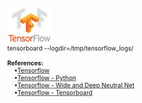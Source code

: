 <img src="./tensorflow.png" width="20%" height="20%"/>
<br>tensorboard --logdir=/tmp/tensorflow_logs/
<br>
<br><b>References:</b>
<br>&nbsp&nbsp&nbsp&nbsp&bull;<a href="https://www.tensorflow.org/">Tensorflow</a>
<br>&nbsp&nbsp&nbsp&nbsp&bull;<a href="https://www.tensorflow.org/api_docs/python/">Tensorflow - Python</a>
<br>&nbsp&nbsp&nbsp&nbsp&bull;<a href="https://www.tensorflow.org/tutorials/wide_and_deep">Tensorflow - Wide and Deep Neutral Net</a>
<br>&nbsp&nbsp&nbsp&nbsp&bull;<a href="https://www.tensorflow.org/get_started/monitors">Tensorflow - Tensorboard</a>
